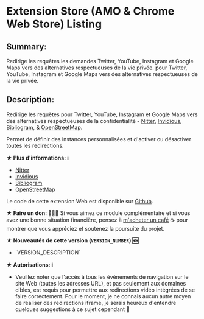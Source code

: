 # Extension Store (AMO & Chrome Web Store) Listing

## Summary:

Redirige les requêtes les demandes Twitter, YouTube, Instagram et Google Maps vers des alternatives respectueuses de la vie privée. pour Twitter, YouTube, Instagram et Google Maps vers des alternatives respectueuses de la vie privée.

## Description:

Redirige les requètes pour Twitter, YouTube, Instagram et Google Maps vers des alternatives respectueuses de la confidentialité - <a href="https://nitter.net/">Nitter</a>, <a href="https://invidio.us/">Invidious</a>, <a href="https://bibliogram.art/">Bibliogram</a>, & <a href="https://www.openstreetmap.org">OpenStreetMap</a>.

Permet de définir des instances personnalisées et d'activer ou désactiver toutes les redirections.

<b>★ Plus d'informations: ℹ️</b>
<ul>
<li><a href="https://github.com/zedeus/nitter#nitter-wip">Nitter</a></li>
<li><a href="https://github.com/omarroth/invidious#invidious">Invidious</a></li>
<li><a href="https://github.com/cloudrac3r/bibliogram#bibliogram">Bibliogram</a></li>
<li><a href="https://wiki.openstreetmap.org/">OpenStreetMap</a></li>
</ul>

Le code de cette extension Web est disponible sur <a href="https://github.com/SimonBrazell/privacy-redirect">Github</a>.

<b>★ Faire un don: 👨🏻‍💻</b>
Si vous aimez ce module complémentaire et si vous avez une bonne situation financière, pensez à <a href="https://www.buymeacoffee.com/SimonBrazell">m'acheter un café</a> ☕️ pour montrer que vous appréciez et soutenez la poursuite du projet.

<b>★ Nouveautés de cette version (`VERSION_NUMBER`) 🆕</b>
<ul>
<li>`VERSION_DESCRIPTION`</li>
</ul>

<b>★ Autorisations: ℹ️</b>
<ul>
<li>Veuillez noter que l'accès à tous les événements de navigation sur le site Web (toutes les adresses URL), et pas seulement aux domaines cibles, est requis pour permettre aux redirections vidéo intégrées de se faire correctement. Pour le moment, je ne connais aucun autre moyen de réaliser des redirections iframe, je serais heureux d'entendre quelques suggestions à ce sujet cependant 🙂</li>
</ul>